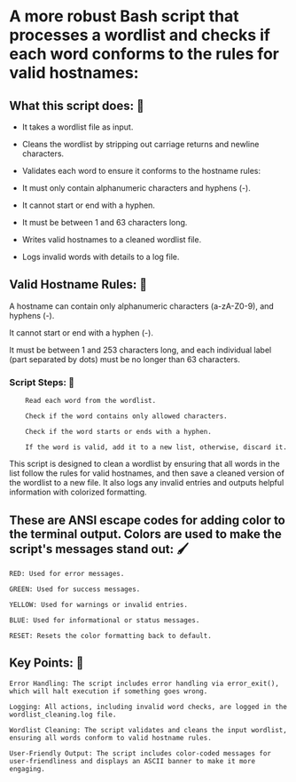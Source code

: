 # A more robust Bash script that processes a wordlist and checks if each word conforms to the rules for valid hostnames:

## What this script does: 📜

 - It takes a wordlist file as input.

 - Cleans the wordlist by stripping out carriage returns and newline characters.

 - Validates each word to ensure it conforms to the hostname rules:

 - It must only contain alphanumeric characters and hyphens (-).

 - It cannot start or end with a hyphen.

 - It must be between 1 and 63 characters long.

 - Writes valid hostnames to a cleaned wordlist file.

 - Logs invalid words with details to a log file.

## Valid Hostname Rules: 📏

A hostname can contain only alphanumeric characters (a-zA-Z0-9), and hyphens (-).

It cannot start or end with a hyphen (-).

It must be between 1 and 253 characters long, and each individual label (part separated by dots) must be no longer than 63 characters.

  ### Script Steps: 🔧

        Read each word from the wordlist.

        Check if the word contains only allowed characters.

        Check if the word starts or ends with a hyphen.

        If the word is valid, add it to a new list, otherwise, discard it.

This script is designed to clean a wordlist by ensuring that all words in the list follow the rules for valid hostnames, 
and then save a cleaned version of the wordlist to a new file. It also logs any invalid entries and outputs helpful 
information with colorized formatting.

## These are ANSI escape codes for adding color to the terminal output. Colors are used to make the script's messages stand out: 🖌

    RED: Used for error messages.

    GREEN: Used for success messages.

    YELLOW: Used for warnings or invalid entries.

    BLUE: Used for informational or status messages.

    RESET: Resets the color formatting back to default.

## Key Points: 🔑

    Error Handling: The script includes error handling via error_exit(), which will halt execution if something goes wrong.

    Logging: All actions, including invalid word checks, are logged in the wordlist_cleaning.log file.

    Wordlist Cleaning: The script validates and cleans the input wordlist, ensuring all words conform to valid hostname rules.

    User-Friendly Output: The script includes color-coded messages for user-friendliness and displays an ASCII banner to make it more engaging.

